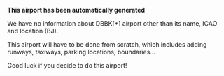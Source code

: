 **This airport has been automatically generated**

We have no information about DBBK[*] airport other than its name, ICAO and location (BJ).

This airport will have to be done from scratch, which includes adding runways, taxiways, parking locations, boundaries...

Good luck if you decide to do this airport!
